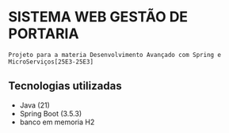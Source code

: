 # SISTEMA WEB GESTÃO DE PORTARIA

    Projeto para a materia Desenvolvimento Avançado com Spring e MicroServiços[25E3-25E3]

## Tecnologias utilizadas

- Java (21)
- Spring Boot (3.5.3)
- banco em memoria H2

